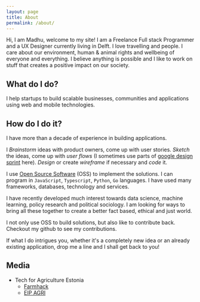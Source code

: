 ```yaml
---
layout: page
title: About
permalink: /about/
---
```


Hi, I am Madhu, welcome to my site! I am a Freelance Full stack Programmer and a UX Designer currently living in Delft. I love travelling and people. I care about our environment, human & animal rights and wellbeing of everyone and everything. I believe anything is possible and I like to work on stuff that creates a positive impact on our society.

## What do I do?

I help startups to build scalable businesses, communities and applications using web and mobile technologies.

## How do I do it?

I have more than a decade of experience in building applications.

I _Brainstorm_ ideas with product owners, come up with user stories. _Sketch_ the ideas, come up with _user flows_ (I sometimes use parts of [google design sprint](http://designsprintkit.withgoogle.com) here). _Design_ or create _wireframe_ if necessary and _code_ it.

I use [Open Source Software](https://en.wikipedia.org/wiki/Open-source_software) (OSS) to implement the solutions. I can program in `JavaScript`, `Typescript`, `Python`, `Go` languages. I have used many frameworks, databases, technology and services.

I have recently developed much interest towards data science, machine learning, policy research and political sociology. I am looking for ways to bring all these together to create a better fact based, ethical and just world.

I not only use OSS to build solutions, but also like to contribute back. Checkout my github to see my contributions. 

If what I do intrigues you, whether it's a completely new idea or an already existing application, drop me a line and I shall get back to you!

## Media

- Tech for Agriculture Estonia
  - [Farmhack](https://www.farmhack.nl/results-tech4ag-hack-estonia/)
  - [EIP AGRI](https://ec.europa.eu/eip/agriculture/en/news/inspirational-ideas-agri-hackathon)
